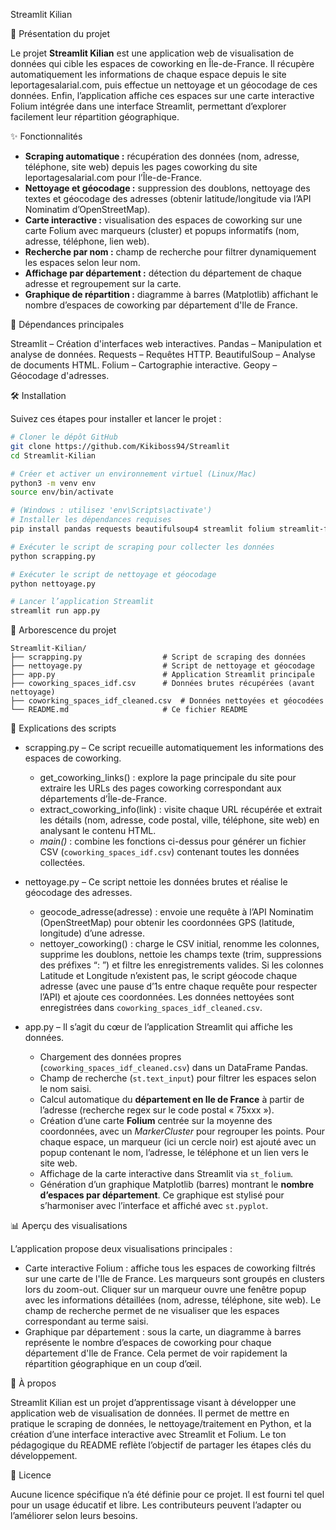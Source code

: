 Streamlit Kilian

🏢 Présentation du projet

Le projet **Streamlit Kilian** est une application web de visualisation de données qui cible les espaces de coworking en Île-de-France. Il récupère automatiquement les informations de chaque espace depuis le site leportagesalarial.com, puis effectue un nettoyage et un géocodage de ces données. Enfin, l’application affiche ces espaces sur une carte interactive Folium intégrée dans une interface Streamlit, permettant d’explorer facilement leur répartition géographique.

✨ Fonctionnalités

* **Scraping automatique :** récupération des données (nom, adresse, téléphone, site web) depuis les pages coworking du site leportagesalarial.com pour l’Île-de-France.
* **Nettoyage et géocodage :** suppression des doublons, nettoyage des textes et géocodage des adresses (obtenir latitude/longitude via l’API Nominatim d’OpenStreetMap).
* **Carte interactive :** visualisation des espaces de coworking sur une carte Folium avec marqueurs (cluster) et popups informatifs (nom, adresse, téléphone, lien web).
* **Recherche par nom :** champ de recherche pour filtrer dynamiquement les espaces selon leur nom.
* **Affichage par département :** détection du département  de chaque adresse et regroupement sur la carte.
* **Graphique de répartition :** diagramme à barres (Matplotlib) affichant le nombre d’espaces de coworking par département d'Ile de France.

🧾 Dépendances principales

Streamlit – Création d'interfaces web interactives.
Pandas – Manipulation et analyse de données.
Requests – Requêtes HTTP.
BeautifulSoup – Analyse de documents HTML.
Folium – Cartographie interactive.
Geopy – Géocodage d'adresses.

🛠️ Installation

Suivez ces étapes pour installer et lancer le projet :

```bash
# Cloner le dépôt GitHub
git clone https://github.com/Kikiboss94/Streamlit
cd Streamlit-Kilian

# Créer et activer un environnement virtuel (Linux/Mac)
python3 -m venv env
source env/bin/activate

# (Windows : utilisez 'env\Scripts\activate')
# Installer les dépendances requises
pip install pandas requests beautifulsoup4 streamlit folium streamlit-folium matplotlib

# Exécuter le script de scraping pour collecter les données
python scrapping.py

# Exécuter le script de nettoyage et géocodage
python nettoyage.py

# Lancer l’application Streamlit
streamlit run app.py
```

📁 Arborescence du projet

```
Streamlit-Kilian/
├── scrapping.py                  # Script de scraping des données
├── nettoyage.py                  # Script de nettoyage et géocodage
├── app.py                        # Application Streamlit principale
├── coworking_spaces_idf.csv      # Données brutes récupérées (avant nettoyage)
├── coworking_spaces_idf_cleaned.csv  # Données nettoyées et géocodées
└── README.md                     # Ce fichier README
```

📄 Explications des scripts

* scrapping.py – Ce script recueille automatiquement les informations des espaces de coworking.

  * get\_coworking\_links() : explore la page principale du site pour extraire les URLs des pages coworking correspondant aux départements d’Île-de-France.
  * extract\_coworking\_info(link) : visite chaque URL récupérée et extrait les détails (nom, adresse, code postal, ville, téléphone, site web) en analysant le contenu HTML.
  * *main()* : combine les fonctions ci-dessus pour générer un fichier CSV (`coworking_spaces_idf.csv`) contenant toutes les données collectées.

* nettoyage.py – Ce script nettoie les données brutes et réalise le géocodage des adresses.

  * geocode\_adresse(adresse) : envoie une requête à l’API Nominatim (OpenStreetMap) pour obtenir les coordonnées GPS (latitude, longitude) d’une adresse.
  * nettoyer\_coworking() : charge le CSV initial, renomme les colonnes, supprime les doublons, nettoie les champs texte (trim, suppressions des préfixes “: ”) et filtre les enregistrements valides. Si les colonnes Latitude et Longitude n’existent pas, le script géocode chaque adresse (avec une pause d’1s entre chaque requête pour respecter l’API) et ajoute ces coordonnées. Les données nettoyées sont enregistrées dans `coworking_spaces_idf_cleaned.csv`.

* app.py – Il s’agit du cœur de l’application Streamlit qui affiche les données.

  * Chargement des données propres (`coworking_spaces_idf_cleaned.csv`) dans un DataFrame Pandas.
  * Champ de recherche (`st.text_input`) pour filtrer les espaces selon le nom saisi.
  * Calcul automatique du **département en Ile de France** à partir de l’adresse (recherche regex sur le code postal « 75xxx »).
  * Création d’une carte **Folium** centrée sur la moyenne des coordonnées, avec un *MarkerCluster* pour regrouper les points. Pour chaque espace, un marqueur (ici un cercle noir) est ajouté avec un popup contenant le nom, l’adresse, le téléphone et un lien vers le site web.
  * Affichage de la carte interactive dans Streamlit via `st_folium`.
  * Génération d’un graphique Matplotlib (barres) montrant le **nombre d’espaces par département**. Ce graphique est stylisé pour s’harmoniser avec l’interface et affiché avec `st.pyplot`.

📊 Aperçu des visualisations

L’application propose deux visualisations principales :

* Carte interactive Folium : affiche tous les espaces de coworking filtrés sur une carte de l'Ile de France. Les marqueurs sont groupés en clusters lors du zoom-out. Cliquer sur un marqueur ouvre une fenêtre popup avec les informations détaillées (nom, adresse, téléphone, site web). Le champ de recherche permet de ne visualiser que les espaces correspondant au terme saisi.
* Graphique par département : sous la carte, un diagramme à barres représente le nombre d’espaces de coworking pour chaque département d'Ile de France. Cela permet de voir rapidement la répartition géographique en un coup d’œil.

📌 À propos

Streamlit Kilian est un projet d’apprentissage visant à développer une application web de visualisation de données. Il permet de mettre en pratique le scraping de données, le nettoyage/traitement en Python, et la création d’une interface interactive avec Streamlit et Folium. Le ton pédagogique du README reflète l’objectif de partager les étapes clés du développement.

📄 Licence

Aucune licence spécifique n’a été définie pour ce projet. Il est fourni tel quel pour un usage éducatif et libre. Les contributeurs peuvent l’adapter ou l’améliorer selon leurs besoins.
